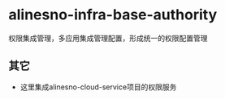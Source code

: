# alinesno-infra-base-authority
权限集成管理，多应用集成管理配置，形成统一的权限配置管理

## 其它

- 这里集成alinesno-cloud-service项目的权限服务
